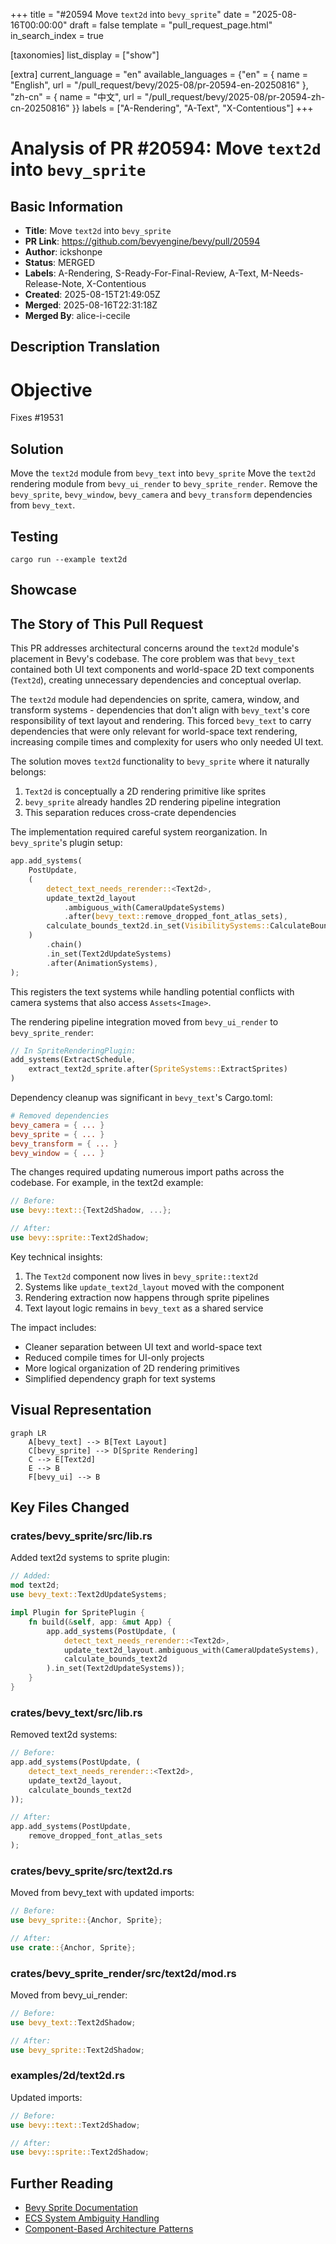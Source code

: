 +++
title = "#20594 Move `text2d` into `bevy_sprite`"
date = "2025-08-16T00:00:00"
draft = false
template = "pull_request_page.html"
in_search_index = true

[taxonomies]
list_display = ["show"]

[extra]
current_language = "en"
available_languages = {"en" = { name = "English", url = "/pull_request/bevy/2025-08/pr-20594-en-20250816" }, "zh-cn" = { name = "中文", url = "/pull_request/bevy/2025-08/pr-20594-zh-cn-20250816" }}
labels = ["A-Rendering", "A-Text", "X-Contentious"]
+++

# Analysis of PR #20594: Move `text2d` into `bevy_sprite`

## Basic Information
- **Title**: Move `text2d` into `bevy_sprite`
- **PR Link**: https://github.com/bevyengine/bevy/pull/20594
- **Author**: ickshonpe
- **Status**: MERGED
- **Labels**: A-Rendering, S-Ready-For-Final-Review, A-Text, M-Needs-Release-Note, X-Contentious
- **Created**: 2025-08-15T21:49:05Z
- **Merged**: 2025-08-16T22:31:18Z
- **Merged By**: alice-i-cecile

## Description Translation
# Objective

Fixes #19531

## Solution

Move the `text2d` module from `bevy_text` into `bevy_sprite`
Move the `text2d` rendering module from `bevy_ui_render` to `bevy_sprite_render`.
Remove the `bevy_sprite`, `bevy_window`, `bevy_camera` and `bevy_transform` dependencies from `bevy_text`.

## Testing

```
cargo run --example text2d
```

## Showcase

## The Story of This Pull Request

This PR addresses architectural concerns around the `text2d` module's placement in Bevy's codebase. The core problem was that `bevy_text` contained both UI text components and world-space 2D text components (`Text2d`), creating unnecessary dependencies and conceptual overlap. 

The `text2d` module had dependencies on sprite, camera, window, and transform systems - dependencies that don't align with `bevy_text`'s core responsibility of text layout and rendering. This forced `bevy_text` to carry dependencies that were only relevant for world-space text rendering, increasing compile times and complexity for users who only needed UI text.

The solution moves `text2d` functionality to `bevy_sprite` where it naturally belongs:
1. `Text2d` is conceptually a 2D rendering primitive like sprites
2. `bevy_sprite` already handles 2D rendering pipeline integration
3. This separation reduces cross-crate dependencies

The implementation required careful system reorganization. In `bevy_sprite`'s plugin setup:
```rust
app.add_systems(
    PostUpdate,
    (
        detect_text_needs_rerender::<Text2d>,
        update_text2d_layout
            .ambiguous_with(CameraUpdateSystems)
            .after(bevy_text::remove_dropped_font_atlas_sets),
        calculate_bounds_text2d.in_set(VisibilitySystems::CalculateBounds),
    )
        .chain()
        .in_set(Text2dUpdateSystems)
        .after(AnimationSystems),
);
```
This registers the text systems while handling potential conflicts with camera systems that also access `Assets<Image>`.

The rendering pipeline integration moved from `bevy_ui_render` to `bevy_sprite_render`:
```rust
// In SpriteRenderingPlugin:
add_systems(ExtractSchedule, 
    extract_text2d_sprite.after(SpriteSystems::ExtractSprites)
)
```

Dependency cleanup was significant in `bevy_text`'s Cargo.toml:
```toml
# Removed dependencies
bevy_camera = { ... }
bevy_sprite = { ... }
bevy_transform = { ... }
bevy_window = { ... }
```

The changes required updating numerous import paths across the codebase. For example, in the text2d example:
```rust
// Before:
use bevy::text::{Text2dShadow, ...};

// After:
use bevy::sprite::Text2dShadow;
```

Key technical insights:
1. The `Text2d` component now lives in `bevy_sprite::text2d`
2. Systems like `update_text2d_layout` moved with the component
3. Rendering extraction now happens through sprite pipelines
4. Text layout logic remains in `bevy_text` as a shared service

The impact includes:
- Cleaner separation between UI text and world-space text
- Reduced compile times for UI-only projects
- More logical organization of 2D rendering primitives
- Simplified dependency graph for text systems

## Visual Representation

```mermaid
graph LR
    A[bevy_text] --> B[Text Layout]
    C[bevy_sprite] --> D[Sprite Rendering]
    C --> E[Text2d]
    E --> B
    F[bevy_ui] --> B
```

## Key Files Changed

### crates/bevy_sprite/src/lib.rs
Added text2d systems to sprite plugin:
```rust
// Added:
mod text2d;
use bevy_text::Text2dUpdateSystems;

impl Plugin for SpritePlugin {
    fn build(&self, app: &mut App) {
        app.add_systems(PostUpdate, (
            detect_text_needs_rerender::<Text2d>,
            update_text2d_layout.ambiguous_with(CameraUpdateSystems),
            calculate_bounds_text2d
        ).in_set(Text2dUpdateSystems));
    }
}
```

### crates/bevy_text/src/lib.rs
Removed text2d systems:
```rust
// Before:
app.add_systems(PostUpdate, (
    detect_text_needs_rerender::<Text2d>,
    update_text2d_layout,
    calculate_bounds_text2d
));

// After:
app.add_systems(PostUpdate, 
    remove_dropped_font_atlas_sets
);
```

### crates/bevy_sprite/src/text2d.rs
Moved from bevy_text with updated imports:
```rust
// Before:
use bevy_sprite::{Anchor, Sprite};

// After:
use crate::{Anchor, Sprite};
```

### crates/bevy_sprite_render/src/text2d/mod.rs
Moved from bevy_ui_render:
```rust
// Before:
use bevy_text::Text2dShadow;

// After:
use bevy_sprite::Text2dShadow;
```

### examples/2d/text2d.rs
Updated imports:
```rust
// Before:
use bevy::text::Text2dShadow;

// After:
use bevy::sprite::Text2dShadow;
```

## Further Reading
- [Bevy Sprite Documentation](https://docs.rs/bevy_sprite/latest/bevy_sprite/)
- [ECS System Ambiguity Handling](https://bevyengine.org/learn/book/getting-started/ecs/#system-ordering)
- [Component-Based Architecture Patterns](https://www.gameenginebook.com/)